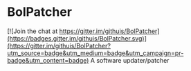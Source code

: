# BolPatcher

[![Join the chat at https://gitter.im/githuis/BolPatcher](https://badges.gitter.im/githuis/BolPatcher.svg)](https://gitter.im/githuis/BolPatcher?utm_source=badge&utm_medium=badge&utm_campaign=pr-badge&utm_content=badge)
A software updater/patcher
